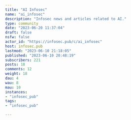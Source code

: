 ```yaml
---
title: "AI Infosec" 
name: "ai_infosec"
description: "Infosec news and articles related to AI."
type: community
date: "2023-06-20 11:37:04"
draft: false
nsfw: false
actor_id: "https://infosec.pub/c/ai_infosec"
host: infosec.pub
lastmod: "2023-06-10 21:18:05"
published: "2023-06-10 20:48:19"
subscribers: 221
posts: 18
comments: 12
weight: 18
dau: 4
wau: 8
mau: 10
instances:
- "infosec_pub"
tags: 
- "infosec_pub"

---
```

